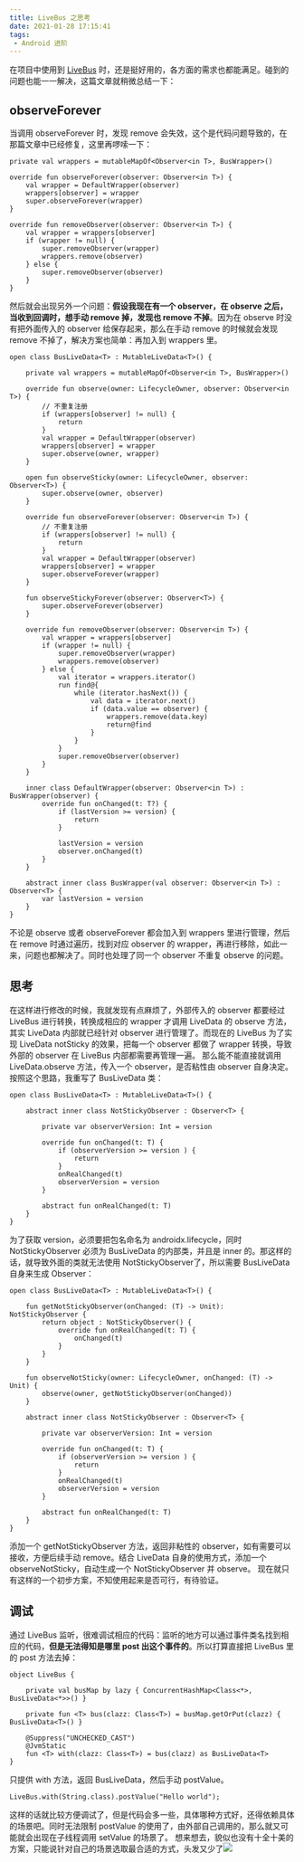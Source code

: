 ```yaml
---
title: LiveBus 之思考
date: 2021-01-28 17:15:41
tags:
 - Android 进阶
---
```

在项目中使用到 [LiveBus](http://lastwarmth.win/2019/09/02/livedata/) 时，还是挺好用的，各方面的需求也都能满足。碰到的问题也能一一解决，这篇文章就稍微总结一下：

<!-- more -->

## observeForever
当调用 observeForever 时，发现 remove 会失效，这个是代码问题导致的，在那篇文章中已经修复，这里再啰嗦一下：
```
private val wrappers = mutableMapOf<Observer<in T>, BusWrapper>()

override fun observeForever(observer: Observer<in T>) {
    val wrapper = DefaultWrapper(observer)
    wrappers[observer] = wrapper
    super.observeForever(wrapper)
}

override fun removeObserver(observer: Observer<in T>) {
    val wrapper = wrappers[observer]
    if (wrapper != null) {
        super.removeObserver(wrapper)
        wrappers.remove(observer)
    } else {
        super.removeObserver(observer)
    }
}
```
然后就会出现另外一个问题：**假设我现在有一个 observer，在 observe 之后，当收到回调时，想手动 remove 掉，发现也 remove 不掉**。因为在 observe 时没有把外面传入的 observer 给保存起来，那么在手动 remove 的时候就会发现 remove 不掉了，解决方案也简单：再加入到 wrappers 里。
```
open class BusLiveData<T> : MutableLiveData<T>() {

    private val wrappers = mutableMapOf<Observer<in T>, BusWrapper>()

    override fun observe(owner: LifecycleOwner, observer: Observer<in T>) {
        // 不重复注册
        if (wrappers[observer] != null) {
            return
        }
        val wrapper = DefaultWrapper(observer)
        wrappers[observer] = wrapper
        super.observe(owner, wrapper)
    }

    open fun observeSticky(owner: LifecycleOwner, observer: Observer<T>) {
        super.observe(owner, observer)
    }

    override fun observeForever(observer: Observer<in T>) {
        // 不重复注册
        if (wrappers[observer] != null) {
            return
        }
        val wrapper = DefaultWrapper(observer)
        wrappers[observer] = wrapper
        super.observeForever(wrapper)
    }

    fun observeStickyForever(observer: Observer<T>) {
        super.observeForever(observer)
    }

    override fun removeObserver(observer: Observer<in T>) {
        val wrapper = wrappers[observer]
        if (wrapper != null) {
            super.removeObserver(wrapper)
            wrappers.remove(observer)
        } else {
            val iterator = wrappers.iterator()
            run find@{
                while (iterator.hasNext()) {
                    val data = iterator.next()
                    if (data.value == observer) {
                        wrappers.remove(data.key)
                        return@find
                    }
                }
            }
            super.removeObserver(observer)
        }
    }

    inner class DefaultWrapper(observer: Observer<in T>) : BusWrapper(observer) {
        override fun onChanged(t: T?) {
            if (lastVersion >= version) {
                return
            }

            lastVersion = version
            observer.onChanged(t)
        }
    }

    abstract inner class BusWrapper(val observer: Observer<in T>) : Observer<T> {
        var lastVersion = version
    }
}
```
不论是 observe 或者 observeForever 都会加入到 wrappers 里进行管理，然后在 remove 时通过遍历，找到对应 observer 的 wrapper，再进行移除，如此一来，问题也都解决了。同时也处理了同一个 observer 不重复 observe 的问题。

## 思考
在这样进行修改的时候，我就发现有点麻烦了，外部传入的 observer 都要经过 LiveBus 进行转换，转换成相应的 wrapper 才调用 LiveData 的 observe 方法，其实 LiveData 内部就已经针对 observer 进行管理了。而现在的 LiveBus 为了实现 LiveData notSticky 的效果，把每一个 observer 都做了 wrapper 转换，导致外部的 observer 在 LiveBus 内部都需要再管理一遍。
那么能不能直接就调用 LiveData.observe 方法，传入一个 observer，是否粘性由 observer 自身决定。
按照这个思路，我重写了 BusLiveData 类：
```
open class BusLiveData<T> : MutableLiveData<T>() {

    abstract inner class NotStickyObserver : Observer<T> {

        private var observerVersion: Int = version

        override fun onChanged(t: T) {
            if (observerVersion >= version ) {
            	return
            }
            onRealChanged(t)
            observerVersion = version
        }

        abstract fun onRealChanged(t: T)
    }
}
```
为了获取 version，必须要把包名命名为 androidx.lifecycle，同时 NotStickyObserver 必须为 BusLiveData 的内部类，并且是 inner 的。那这样的话，就导致外面的类就无法使用 NotStickyObserver了，所以需要 BusLiveData 自身来生成 Observer：
```
open class BusLiveData<T> : MutableLiveData<T>() {

    fun getNotStickyObserver(onChanged: (T) -> Unit): NotStickyObserver {
        return object : NotStickyObserver() {
            override fun onRealChanged(t: T) {
                onChanged(t)
            }
        }
    }

    fun observeNotSticky(owner: LifecycleOwner, onChanged: (T) -> Unit) {
        observe(owner, getNotStickyObserver(onChanged))
    }

    abstract inner class NotStickyObserver : Observer<T> {

        private var observerVersion: Int = version

        override fun onChanged(t: T) {
            if (observerVersion >= version ) {
            	return
            }
            onRealChanged(t)
            observerVersion = version
        }

        abstract fun onRealChanged(t: T)
    }
}
```
添加一个 getNotStickyObserver 方法，返回非粘性的 observer，如有需要可以接收，方便后续手动 remove。结合 LiveData 自身的使用方式，添加一个 observeNotSticky，自动生成一个 NotStickyObserver 并 observe。
现在就只有这样的一个初步方案，不知使用起来是否可行，有待验证。

## 调试
通过 LiveBus 监听，很难调试相应的代码：监听的地方可以通过事件类名找到相应的代码，**但是无法得知是哪里 post 出这个事件的**。所以打算直接把 LiveBus 里的 post 方法去掉：
```
object LiveBus {

    private val busMap by lazy { ConcurrentHashMap<Class<*>, BusLiveData<*>>() }

    private fun <T> bus(clazz: Class<T>) = busMap.getOrPut(clazz) { BusLiveData<T>() }

    @Suppress("UNCHECKED_CAST")
    @JvmStatic
    fun <T> with(clazz: Class<T>) = bus(clazz) as BusLiveData<T>
}
```
只提供 with 方法，返回 BusLiveData，然后手动 postValue。
```
LiveBus.with(String.class).postValue("Hello world");
```
这样的话就比较方便调试了，但是代码会多一些，具体哪种方式好，还得依赖具体的场景吧。同时无法限制 postValue 的使用了，由外部自己调用的，那么就又可能就会出现在子线程调用 setValue 的场景了。
想来想去，貌似也没有十全十美的方案，只能说针对自己的场景选取最合适的方式，头发又少了![](https://images-1258496336.cos.ap-chengdu.myqcloud.com/mh118.gif)